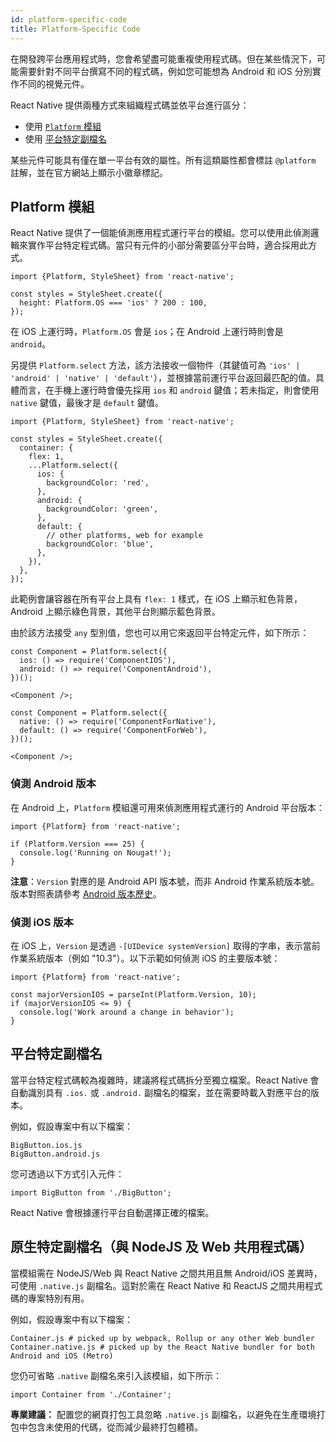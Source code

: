 ```yaml
---
id: platform-specific-code
title: Platform-Specific Code
---
```


在開發跨平台應用程式時，您會希望盡可能重複使用程式碼。但在某些情況下，可能需要針對不同平台撰寫不同的程式碼，例如您可能想為 Android 和 iOS 分別實作不同的視覺元件。

React Native 提供兩種方式來組織程式碼並依平台進行區分：

- 使用 [`Platform` 模組](platform-specific-code.md#platform-module)
- 使用 [平台特定副檔名](platform-specific-code.md#platform-specific-extensions)

某些元件可能具有僅在單一平台有效的屬性。所有這類屬性都會標註 `@platform` 註解，並在官方網站上顯示小徽章標記。

## Platform 模組

React Native 提供了一個能偵測應用程式運行平台的模組。您可以使用此偵測邏輯來實作平台特定程式碼。當只有元件的小部分需要區分平台時，適合採用此方式。

```tsx
import {Platform, StyleSheet} from 'react-native';

const styles = StyleSheet.create({
  height: Platform.OS === 'ios' ? 200 : 100,
});
```

在 iOS 上運行時，`Platform.OS` 會是 `ios`；在 Android 上運行時則會是 `android`。

另提供 `Platform.select` 方法，該方法接收一個物件（其鍵值可為 `'ios' | 'android' | 'native' | 'default'`），並根據當前運行平台返回最匹配的值。具體而言，在手機上運行時會優先採用 `ios` 和 `android` 鍵值；若未指定，則會使用 `native` 鍵值，最後才是 `default` 鍵值。

```tsx
import {Platform, StyleSheet} from 'react-native';

const styles = StyleSheet.create({
  container: {
    flex: 1,
    ...Platform.select({
      ios: {
        backgroundColor: 'red',
      },
      android: {
        backgroundColor: 'green',
      },
      default: {
        // other platforms, web for example
        backgroundColor: 'blue',
      },
    }),
  },
});
```

此範例會讓容器在所有平台上具有 `flex: 1` 樣式，在 iOS 上顯示紅色背景，Android 上顯示綠色背景，其他平台則顯示藍色背景。

由於該方法接受 `any` 型別值，您也可以用它來返回平台特定元件，如下所示：

```tsx
const Component = Platform.select({
  ios: () => require('ComponentIOS'),
  android: () => require('ComponentAndroid'),
})();

<Component />;
```

```tsx
const Component = Platform.select({
  native: () => require('ComponentForNative'),
  default: () => require('ComponentForWeb'),
})();

<Component />;
```

### 偵測 Android 版本

在 Android 上，`Platform` 模組還可用來偵測應用程式運行的 Android 平台版本：

```tsx
import {Platform} from 'react-native';

if (Platform.Version === 25) {
  console.log('Running on Nougat!');
}
```

**注意**：`Version` 對應的是 Android API 版本號，而非 Android 作業系統版本號。版本對照表請參考 [Android 版本歷史](https://en.wikipedia.org/wiki/Android_version_history#Overview)。

### 偵測 iOS 版本

在 iOS 上，`Version` 是透過 `-[UIDevice systemVersion]` 取得的字串，表示當前作業系統版本（例如 "10.3"）。以下示範如何偵測 iOS 的主要版本號：

```tsx
import {Platform} from 'react-native';

const majorVersionIOS = parseInt(Platform.Version, 10);
if (majorVersionIOS <= 9) {
  console.log('Work around a change in behavior');
}
```

## 平台特定副檔名

當平台特定程式碼較為複雜時，建議將程式碼拆分至獨立檔案。React Native 會自動識別具有 `.ios.` 或 `.android.` 副檔名的檔案，並在需要時載入對應平台的版本。

例如，假設專案中有以下檔案：

```shell
BigButton.ios.js
BigButton.android.js
```

您可透過以下方式引入元件：

```tsx
import BigButton from './BigButton';
```

React Native 會根據運行平台自動選擇正確的檔案。

## 原生特定副檔名（與 NodeJS 及 Web 共用程式碼）

當模組需在 NodeJS/Web 與 React Native 之間共用且無 Android/iOS 差異時，可使用 `.native.js` 副檔名。這對於需在 React Native 和 ReactJS 之間共用程式碼的專案特別有用。

例如，假設專案中有以下檔案：

```shell
Container.js # picked up by webpack, Rollup or any other Web bundler
Container.native.js # picked up by the React Native bundler for both Android and iOS (Metro)
```

您仍可省略 `.native` 副檔名來引入該模組，如下所示：

```tsx
import Container from './Container';
```

**專業建議：** 配置您的網頁打包工具忽略 `.native.js` 副檔名，以避免在生產環境打包中包含未使用的代碼，從而減少最終打包體積。